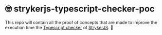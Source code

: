 # 🤓 strykerjs-typescript-checker-poc
This repo will contain all the proof of concepts that are made to improve the execution time the [Typescript checker](https://github.com/stryker-mutator/stryker-js/tree/master/packages/typescript-checker) of [StrykerJS](https://github.com/stryker-mutator/stryker-js). 🚀
